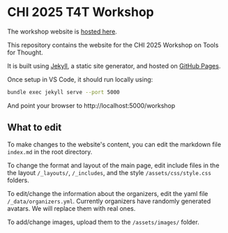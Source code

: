 # CHI 2025 T4T Workshop

The workshop website is [hosted here](https://ai-tools-for-thought.github.io/workshop).

This repository contains the website for the CHI 2025 Workshop on Tools for Thought.

It is built using [Jekyll](https://jekyllrb.com/), a static site generator, and hosted on [GitHub Pages](https://pages.github.com/).

Once setup in VS Code, it should run locally using:

```zsh
bundle exec jekyll serve --port 5000
```

And point your browser to http://localhost:5000/workshop

## What to edit

To make changes to the website's content, you can edit the markdown file `index.md` in the root directory.

To change the format and layout of the main page, edit include files in the the layout `/_layouts/`, `/_includes`, and the style `/assets/css/style.css` folders.

To edit/change the information about the organizers, edit the yaml file `/_data/organizers.yml`. Currently organizers have randomly generated avatars. We will replace them with real ones.

To add/change images, upload them to the `/assets/images/` folder.
